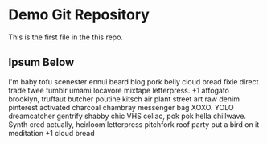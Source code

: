 # Demo Git Repository

This is the first file in the this repo.

## Ipsum Below

I'm baby tofu scenester ennui beard blog pork belly cloud bread fixie direct trade twee tumblr umami locavore mixtape letterpress. +1 affogato brooklyn, truffaut butcher poutine kitsch air plant street art raw denim pinterest activated charcoal chambray messenger bag XOXO. YOLO dreamcatcher gentrify shabby chic VHS celiac, pok pok hella chillwave. Synth cred actually, heirloom letterpress pitchfork roof party put a bird on it meditation +1 cloud bread